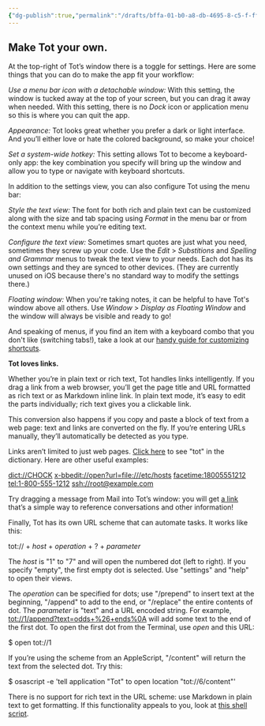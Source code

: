 ```yaml
---
{"dg-publish":true,"permalink":"/drafts/bffa-01-b0-a8-db-4695-8-c5-f-ffd-62-e629-aaf/","dgHomeLink":true,"dgPassFrontmatter":false}
---
```



## Make Tot your own.

At the top-right of Tot’s window there is a toggle for settings. Here are some things that you can do to make the app fit your workflow:

_Use a menu bar icon with a detachable window:_ With this setting, the window is tucked away at the top of your screen, but you can drag it away when needed. With this setting, there is no _Dock_ icon or application menu so this is where you can quit the app.

_Appearance:_ Tot looks great whether you prefer a dark or light interface. And you’ll either love or hate the colored background, so make your choice!

_Set a system-wide hotkey:_ This setting allows Tot to become a keyboard-only app: the key combination you specify will bring up the window and allow you to type or navigate with keyboard shortcuts.

In addition to the settings view, you can also configure Tot using the menu bar:

_Style the text view:_ The font for both rich and plain text can be customized along with the size and tab spacing using _Format_ in the menu bar or from the context menu while you’re editing text.

_Configure the text view:_ Sometimes smart quotes are just what you need, sometimes they screw up your code. Use the _Edit_ > _Substitions_ and _Spelling and Grammar_ menus to tweak the text view to your needs. Each dot has its own settings and they are synced to other devices. (They are currently unused on iOS because there's no standard way to modify the settings there.)

_Floating window:_ When you're taking notes, it can be helpful to have Tot's window above all others. Use _Window_ > _Display as Floating Window_ and the window will always be visible and ready to go!

And speaking of menus, if you find an item with a keyboard combo that you don't like (switching tabs!), take a look at our [handy guide for customizing shortcuts](https://support.iconfactory.com/kb/tot/keyboard-shortcuts-in-tot).



**Tot loves links.**

Whether you’re in plain text or rich text, Tot handles links intelligently. If you drag a link from a web browser, you’ll get the page title and URL formatted as rich text or as Markdown inline link. In plain text mode, it’s easy to edit the parts individually; rich text gives you a clickable link.

This conversion also happens if you copy and paste a block of text from a web page: text and links are converted on the fly. If you’re entering URLs manually, they’ll automatically be detected as you type.

Links aren’t limited to just web pages. [Click here](dict://tot) to see "tot" in the dictionary. Here are other useful examples:

<dict://CHOCK>
<x-bbedit://open?url=file:///etc/hosts>
<facetime:18005551212>
<tel:1-800-555-1212>
<ssh://root@example.com>

Try dragging a message from Mail into Tot’s window: you will get [a link](https://daringfireball.net/2007/12/message_urls_leopard_mail) that’s a simple way to reference conversations and other information!

Finally, Tot has its own URL scheme that can automate tasks. It works like this:

tot:// + _host_ + _operation_ + ? + _parameter_

The _host_ is "1" to "7" and will open the numbered dot (left to right). If you specify "empty", the first empty dot is selected. Use "settings" and "help" to open their views.

The _operation_ can be specified for dots; use "/prepend" to insert text at the beginning, "/append" to add to the end, or "/replace" the entire contents of dot. The _parameter_ is "text" and a URL encoded string. For example, <tot://1/append?text=odds+%26+ends%0A> will add some text to the end of the first dot. To open the first dot from the Terminal, use _open_ and this URL:

$ open tot://1

If you’re using the scheme from an AppleScript, "/content" will return the text from the selected dot. Try this:

$ osascript -e 'tell application "Tot" to open location "tot://6/content"'

There is no support for rich text in the URL scheme: use Markdown in plain text to get formatting. If this functionality appeals to you, look at [this shell script](https://gist.github.com/chockenberry/d33ef5b6e6da4a3e4aa9b07b093d3c23).
